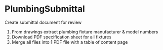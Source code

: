 # PlumbingSubmittal
Create submittal document for review
1. From drawings extract plumbing fixture manufacturer & model numbers
2. Download PDF specification sheet for all fixtures
3. Merge all files into 1 PDF file with a table of content page
